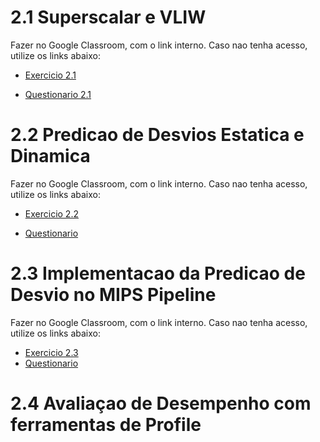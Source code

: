 # 2.1 Superscalar e VLIW
Fazer no Google Classroom, com o link interno. Caso nao tenha acesso, utilize os links abaixo:

* [Exercicio 2.1](https://docs.google.com/document/d/1rMvLeTfNuMuwLc9GRbLzqNz78Ovrvw-pT-VLxDwFDb4/edit?usp=sharing)

* [Questionario 2.1](https://docs.google.com/forms/d/e/1FAIpQLSeR9O5u8uHhtXS9d2n9M48G9JZJcnbFKizs-6-uZKFHKAUazg/viewform)

# 2.2 Predicao de Desvios Estatica e  Dinamica

Fazer no Google Classroom, com o link interno. Caso nao tenha acesso, utilize os links abaixo:

* [Exercicio 2.2](https://docs.google.com/document/d/1Y3NABn81nCwmSUqKyWonEDs9EzmqCE5eXVlaNWiTetk/edit?usp=sharing)

* [Questionario](https://docs.google.com/forms/d/e/1FAIpQLSfarN-lDhumpUMEH1PM-gGcw_IlmrdI9GY8fltNqmn_3zmaYQ/viewform)

# 2.3 Implementacao da Predicao de Desvio no MIPS Pipeline

Fazer no Google Classroom, com o link interno. Caso nao tenha acesso, utilize os links abaixo:

* [Exercicio 2.3](https://docs.google.com/document/d/128oRc9jFsmcIs31eA2KmzvehaM_9v2ay8JH2WwBhZvk/edit?usp=sharing)
* [Questionario](https://docs.google.com/forms/d/e/1FAIpQLSeXVgPr01fZYWzSD7OVRaDfsdyyYmJYTUWf-cregqBy6KjEuw/viewform?authuser=0)

# 2.4 Avaliaçao de Desempenho com ferramentas de Profile
